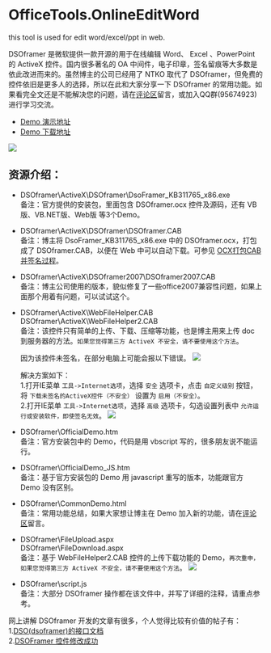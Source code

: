 OfficeTools.OnlineEditWord
===

this tool is used for edit word/excel/ppt in web.

DSOframer 是微软提供一款开源的用于在线编辑 Word、 Excel 、PowerPoint 的 ActiveX 控件。国内很多著名的 OA 中间件，电子印章，签名留痕等大多数是依此改进而来的。虽然博主的公司已经用了 NTKO 取代了 DSOframer，但免费的控件依旧是更多人的选择，所以在此和大家分享一下 DSOframer 的常用功能。如果看完全文还是不能解决您的问题，请在[评论区](http://shijiajie.com/2015/08/30/dsoframer-introduction-resources/#ds-thread)留言，或加入QQ群(95674923)进行学习交流。

- [Demo 演示地址](http://shijiajie.com/other/dsoframer-demo/)
- [Demo 下载地址](http://pan.baidu.com/s/1eQ77g8i)

![](http://7xkhp9.com1.z0.glb.clouddn.com/blog/2013/01/28/dsoframer-introduction-resources/1.png?ver=1)

资源介绍：
---
- DSOframer\ActiveX\DSOframer\DsoFramer_KB311765_x86.exe  
  备注：官方提供的安装包，里面包含 DSOframer.ocx 控件及源码，还有 VB版、VB.NET版、Web版 等3个Demo。

- DSOframer\ActiveX\DSOframer\DSOframer.CAB  
  备注：博主将 DsoFramer_KB311765_x86.exe 中的 DSOframer.ocx，打包成了 DSOframer.CAB，以便在 Web 中可以自动下载。可参见 [OCX打包CAB并签名过程](http://www.cnblogs.com/rushoooooo/archive/2011/06/22/2087542.html)。

- DSOframer\ActiveX\DSOframer2007\DSOframer2007.CAB  
  备注：博主公司使用的版本，貌似修复了一些office2007兼容性问题，如果上面那个用着有问题，可以试试这个。
  
- DSOframer\ActiveX\WebFileHelper.CAB  
  DSOframer\ActiveX\WebFileHelper2.CAB  
  备注：该控件只有简单的上传、下载、压缩等功能，也是博主用来上传 doc 到服务器的方法。`如果您觉得第三方 ActiveX 不安全，请不要使用这个方法`。
  
  因为该控件未签名，在部分电脑上可能会报以下错误。
  ![](http://7xkhp9.com1.z0.glb.clouddn.com/blog/2013/01/28/dsoframer-introduction-resources/3.png)
  
  解决方案如下：  
  1.打开IE菜单 `工具->Internet选项`，选择 `安全` 选项卡，点击 `自定义级别` 按钮，将 `下载未签名的ActiveX控件（不安全）` 设置为 `启用（不安全）`。  
  2.打开IE菜单 `工具->Internet选项`，选择 `高级` 选项卡，勾选设置列表中 `允许运行或安装软件，即使签名无效`。
  ![](http://7xkhp9.com1.z0.glb.clouddn.com/blog/2013/01/28/dsoframer-introduction-resources/4.png)

- DSOframer\OfficialDemo.htm  
  备注：官方安装包中的 Demo，代码是用 vbscript 写的，很多朋友说不能运行。
  
- DSOframer\OfficialDemo_JS.htm  
  备注：基于官方安装包的 Demo 用 javascript 重写的版本，功能跟官方 Demo 没有区别。
  
- DSOframer\CommonDemo.html  
  备注：常用功能总结，如果大家想让博主在 Demo 加入新的功能，请在[评论区](http://shijiajie.com/2015/08/30/dsoframer-introduction-resources/#ds-thread)留言。
  
- DSOframer\FileUpload.aspx  
  DSOframer\FileDownload.aspx  
  备注：基于 WebFileHelper2.CAB 控件的上传下载功能的 Demo，`再次重申，如果您觉得第三方 ActiveX 不安全，请不要使用这个方法`。
  ![](http://7xkhp9.com1.z0.glb.clouddn.com/blog/2013/01/28/dsoframer-introduction-resources/2.png)

- DSOframer\script.js  
  备注：大部分 DSOframer 操作都在该文件中，并写了详细的注释，请重点参考。

网上讲解 DSOframer 开发的文章有很多，个人觉得比较有价值的帖子有：  
1.[DSO(dsoframer)的接口文档](http://www.cnblogs.com/liping13599168/archive/2009/09/13/1565801.html)  
2.[DSOFramer 控件修改成功](http://www.cppblog.com/wanhhf/archive/2006/02/20/3355.html)  